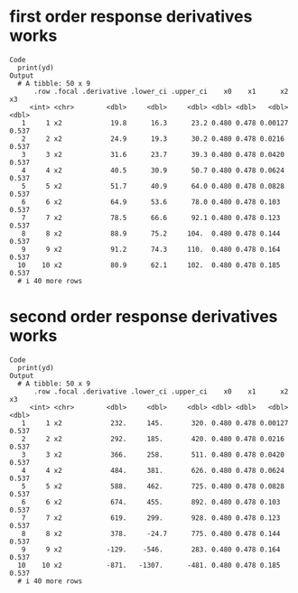 # first order response derivatives works

    Code
      print(yd)
    Output
      # A tibble: 50 x 9
          .row .focal .derivative .lower_ci .upper_ci    x0    x1      x2    x3
         <int> <chr>        <dbl>     <dbl>     <dbl> <dbl> <dbl>   <dbl> <dbl>
       1     1 x2            19.8      16.3      23.2 0.480 0.478 0.00127 0.537
       2     2 x2            24.9      19.3      30.2 0.480 0.478 0.0216  0.537
       3     3 x2            31.6      23.7      39.3 0.480 0.478 0.0420  0.537
       4     4 x2            40.5      30.9      50.7 0.480 0.478 0.0624  0.537
       5     5 x2            51.7      40.9      64.0 0.480 0.478 0.0828  0.537
       6     6 x2            64.9      53.6      78.0 0.480 0.478 0.103   0.537
       7     7 x2            78.5      66.6      92.1 0.480 0.478 0.123   0.537
       8     8 x2            88.9      75.2     104.  0.480 0.478 0.144   0.537
       9     9 x2            91.2      74.3     110.  0.480 0.478 0.164   0.537
      10    10 x2            80.9      62.1     102.  0.480 0.478 0.185   0.537
      # i 40 more rows

# second order response derivatives works

    Code
      print(yd)
    Output
      # A tibble: 50 x 9
          .row .focal .derivative .lower_ci .upper_ci    x0    x1      x2    x3
         <int> <chr>        <dbl>     <dbl>     <dbl> <dbl> <dbl>   <dbl> <dbl>
       1     1 x2            232.     145.       320. 0.480 0.478 0.00127 0.537
       2     2 x2            292.     185.       420. 0.480 0.478 0.0216  0.537
       3     3 x2            366.     258.       511. 0.480 0.478 0.0420  0.537
       4     4 x2            484.     381.       626. 0.480 0.478 0.0624  0.537
       5     5 x2            588.     462.       725. 0.480 0.478 0.0828  0.537
       6     6 x2            674.     455.       892. 0.480 0.478 0.103   0.537
       7     7 x2            619.     299.       928. 0.480 0.478 0.123   0.537
       8     8 x2            378.     -24.7      775. 0.480 0.478 0.144   0.537
       9     9 x2           -129.    -546.       283. 0.480 0.478 0.164   0.537
      10    10 x2           -871.   -1307.      -481. 0.480 0.478 0.185   0.537
      # i 40 more rows

